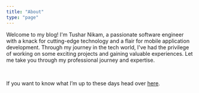 ```yaml
---
title: "About"
type: "page"
---
```


Welcome to my blog! I'm Tushar Nikam, a passionate software engineer with a knack for cutting-edge technology and a flair for mobile application development. Through my journey in the tech world, I've had the privilege of working on some exciting projects and gaining valuable experiences. Let me take you through my professional journey and expertise.


<br>

If you want to know what I’m up to these days head over [here](/now).
